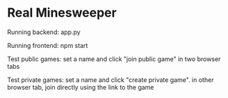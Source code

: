 # Real Minesweeper

Running backend: app.py

Running frontend: npm start

Test public games: set a name and click "join public game" in two browser tabs

Test private games: set a name and click "create private game". in other browser tab, join directly using the link to the game